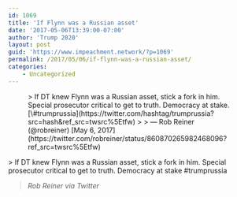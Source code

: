 ```yaml
---
id: 1069
title: 'If Flynn was a Russian asset'
date: '2017-05-06T13:39:00-07:00'
author: 'Trump 2020'
layout: post
guid: 'https://www.impeachment.network/?p=1069'
permalink: /2017/05/06/if-flynn-was-a-russian-asset/
categories:
    - Uncategorized
---
```


<figure class="wp-block-embed is-type-rich is-provider-twitter wp-block-embed-twitter"><div class="wp-block-embed__wrapper">> If DT knew Flynn was a Russian asset, stick a fork in him. Special prosecutor critical to get to truth. Democracy at stake. [\#trumprussia](https://twitter.com/hashtag/trumprussia?src=hash&ref_src=twsrc%5Etfw)
> 
> — Rob Reiner (@robreiner) [May 6, 2017](https://twitter.com/robreiner/status/860870265982468096?ref_src=twsrc%5Etfw)

<script async="" charset="utf-8" src="https://platform.twitter.com/widgets.js"></script></div></figure>> If DT knew Flynn was a Russian asset, stick a fork in him. Special prosecutor critical to get to truth. Democracy at stake #trumprussia
> 
> <cite>Rob Reiner via Twitter</cite>